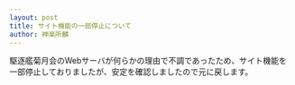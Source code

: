 ```yaml
---
layout: post
title: サイト機能の一部停止について
author: 神楽所麟
---
```


駆逐艦菊月会のWebサーバが何らかの理由で不調であったため、サイト機能を一部停止しておりましたが、安定を確認しましたので元に戻します。
